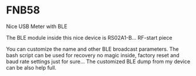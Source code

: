 # FNB58
Nice USB Meter with BLE

The BLE module inside this nice device is RS02A1-B... RF-start piece

You can customize the name and other BLE broadcast parameters.
The bash script can be used for recovery no magic inside, factory reset and baud rate settings just for sure...
The customized BLE dump from my device can be also help full.
